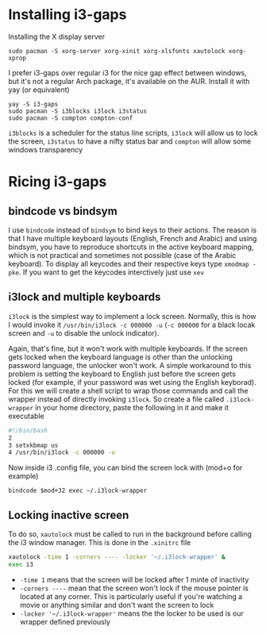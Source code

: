 # Installing i3-gaps
Installing the X display server 
````console
sudo pacman -S xorg-server xorg-xinit xorg-xlsfonts xautolock xorg-xprop
````
I prefer i3-gaps over regular i3 for the nice gap effect between windows, but it's not a regular Arch package, it's available on the AUR. Install it with yay (or equivalent)
````console
yay -S i3-gaps
sudo pacman -S i3blocks i3lock i3status
sudo pacman -S compton compton-conf
````
``i3blocks`` is a scheduler for the status line scripts, ``i3lock`` will allow us to lock the screen, ``i3status`` to have a nifty status bar and ``compton`` will allow some windows transparency
# Ricing i3-gaps
## bindcode vs bindsym
I use ``bindcode`` instead of ``bindsym`` to bind keys to their actions. The reason is that I have multiple keyboard layouts (English, French and Arabic) and using bindsym, you have to reproduce shortcuts in the active keyboard mapping, which is not practical and sometimes not possible (case of the Arabic keyboard). To display all keycodes and their respective keys type ``xmodmap -pke``. If you want to get the keycodes interctively just use ``xev``
## i3lock and multiple keyboards
``i3lock`` is the simplest way to implement a lock screen. Normally, this is how I would invoke it ``/usr/bin/i3lock -c 000000 -u`` (``-c 000000`` for a black locak screen and ``-u`` to disable the unlock indicator).

Again, that's fine, but it won't work with multiple keyboards. If the screen gets locked when the keyboard language is other than the unlocking password language, the unlocker won't work. A simple workaround to this problem is setting the keyboard to English just before the screen gets locked (for example, if your password was wet using the English keyborad). For this we will create a shell script to wrap those commands and call the wrapper instead of directly invoking ``i3lock``.
So create a file called ``.i3lock-wrapper`` in your home directory, paste the following in it and make it executable
````bash
#!/bin/bash
2
3 setxkbmap us
4 /usr/bin/i3lock -c 000000 -u
````
Now inside i3 .config file, you can bind the screen lock with (mod+o for example)
````console
bindcode $mod+32 exec ~/.i3lock-wrapper
````
## Locking inactive screen
To do so, ``xautolock`` must be called to run in the background before calling the i3 window manager. This is done in the ``.xinitrc`` file
````bash
xautolock -time 1 -corners ---- -locker '~/.i3lock-wrapper' &
exec i3
````
- ``-time 1`` means that the screen will be locked after 1 minte of inactivity
- ``-corners ----`` mean that the screen won't lock if the mouse pointer is located at any corner. This is particularly useful if you're watching a movie or anything similar and don't want the screen to lock
- ``-locker '~/.i3lock-wrapper'`` means the the locker to be used is our wrapper defined previously
